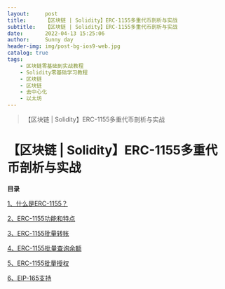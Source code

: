 ```yaml
---
layout:     post
title:      【区块链 | Solidity】ERC-1155多重代币剖析与实战
subtitle:   【区块链 | Solidity】ERC-1155多重代币剖析与实战
date:       2022-04-13 15:25:06
author:     Sunny day
header-img: img/post-bg-ios9-web.jpg
catalog: true
tags:
    - 区块链零基础到实战教程
    - Solidity零基础学习教程
    - 区块链
    - 区块链
    - 去中心化
    - 以太坊
---
```


>【区块链 | Solidity】ERC-1155多重代币剖析与实战

# 【区块链 | Solidity】ERC-1155多重代币剖析与实战


**目录**

[1、什么是ERC-1155？](#1%E3%80%81%E4%BB%80%E4%B9%88%E6%98%AFERC-1155%EF%BC%9F)

[2、ERC-1155功能和特点](#2%E3%80%81ERC-1155%E5%8A%9F%E8%83%BD%E5%92%8C%E7%89%B9%E7%82%B9)

[3、ERC-1155批量转账](#3%E3%80%81ERC-1155%E6%89%B9%E9%87%8F%E8%BD%AC%E8%B4%A6)

[4、ERC-1155批量查询余额](#4%E3%80%81ERC-1155%E6%89%B9%E9%87%8F%E6%9F%A5%E8%AF%A2%E4%BD%99%E9%A2%9D)

[5、ERC-1155批量授权](#5%E3%80%81ERC-1155%E6%89%B9%E9%87%8F%E6%8E%88%E6%9D%83)

[6、EIP-165支持](#6%E3%80%81EIP-165%E6%94%AF%E6%8C%81)


